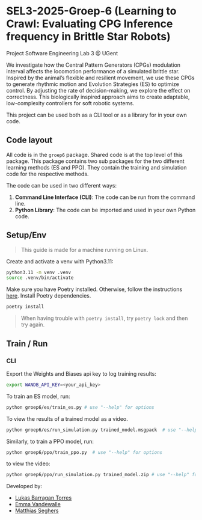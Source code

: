 # SEL3-2025-Groep-6 (Learning to Crawl: Evaluating CPG Inference frequency in Brittle Star Robots)

Project Software Engineering Lab 3 @ UGent

We investigate how the Central Pattern Generators (CPGs) modulation interval affects the locomotion performance of a simulated brittle star.
Inspired by the animal’s flexible and resilient movement, we use these CPGs to generate rhythmic motion and Evolution Strategies (ES) to optimize control.
By adjusting the rate of decision-making, we explore the effect on correctness. This biologically inspired approach aims to create adaptable, low-complexity controllers for soft robotic systems.

This project can be used both as a CLI tool or as a library for in your own code.

## Code layout

All code is in the `groep6` package.
Shared code is at the top level of this package.
This package contains two sub packages for the two different learning methods (ES and PPO). 
They contain the training and simulation code for the respective methods.

The code can be used in two different ways:
1. **Command Line Interface (CLI)**: The code can be run from the command line.
2. **Python Library**: The code can be imported and used in your own Python code.

## Setup/Env
> This guide is made for a machine running on Linux.

Create and activate a venv with Python3.11:

```bash
python3.11 -m venv .venv
source .venv/bin/activate
```

Make sure you have Poetry installed. Otherwise, follow the instructions [here](https://python-poetry.org/docs/#installation).
Install Poetry dependencies.

```bash
poetry install
```
> When having trouble with `poetry install`, try `poetry lock` and then try again.


## Train / Run
### CLI
Export the Weights and Biases api key to log training results:

```bash
export WANDB_API_KEY=<your_api_key>
```

To train an ES model, run: 

```bash
python groep6/es/train_es.py # use "--help" for options
```

To view the results of a trained model as a video.

```bash
python groep6/es/run_simulation.py trained_model.msgpack  # use "--help" for options 
```

Similarly, to train a PPO model, run:

```bash
python groep6/ppo/train_ppo.py  # use "--help" for options
```

to view the video:

```bash
python groep6/ppo/run_simulation.py trained_model.zip # use "--help" for options
```

Developed by:
- [Lukas Barragan Torres](https://github.com/lbarraga)
- [Emma Vandewalle](https://github.com/EmmaVandewalle)
- [Matthias Seghers](https://github.com/matt01y)

